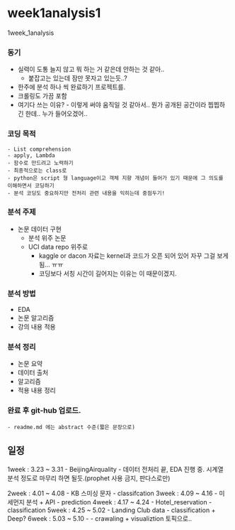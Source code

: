 # week1analysis1
1week_1analysis


### 동기

- 실력이 도통 늘지 않고 뭐 하는 거 같은데 안하는 것 같아..
    - 붙잡고는 있는데 잠만 못자고 있는듯..?
- 한주에 분석 하나 씩 완료하기 프로젝트를.
- 크롤링도 가끔 포함
- 여기다 쓰는 이유? - 이렇게 써야 움직일 것 같아서.. 뭔가 공개된 공간이라 찝찝하긴 한데.. 누가 들어오겠어..

### 코딩 목적
    - List comprehension
    - apply, Lambda 
    - 함수로 만드려고 노력하기
    - 최종적으로는 class로
    - python은 script 형 language이고 객체 지향 개념이 들어가 있기 때문에 그 의도를 이해하면서 코딩하기
    - 분석 코딩도 중요하지만 전처리 관련 내용을 익히는데 중점두기!

### 분석 주제
- 논문 데이터 구현 
  - 분석 위주 논문
  - UCI data repo 위주로
    - kaggle or dacon 자료는 kernel과 코드가 오픈 되어 있어 자꾸 그걸 보게 됨... ㅠㅠ
    - 코딩보다 서칭 시간이 길어지는 이유는 이 때문이겠지.

### 분석 방법
- EDA
- 논문 알고리즘
- 강의 내용 적용

### 분석 정리
- 논문 요약
- 데이터 출처
- 알고리즘
- 적용 내용 정리

### 완료 후 git-hub 업로드.
    - readme.md 에는 abstract 수준(짧은 문장으로)

## 일정
1week : 3.23 ~ 3.31 - BeijingAirquality
    - 데이터 전처리 끝, EDA 진행 중. 시계열 분석 정도로 마무리 하면 될듯.(prophet 사용 금지, 판다스로만)
    
2week : 4.01 ~ 4.08 - KB 스미싱 문자 - classifcation
3week : 4.09 ~ 4.16 - 미세먼지 분석 + API - prediction
4week : 4.17 ~ 4.24 - Hotel_reservation - classification
5week : 4.25 ~ 5.02 - Landing Club data - classification + Deep?
6week : 5.03 ~ 5.10 -        - crawaling + visualiztion 토픽으로..
